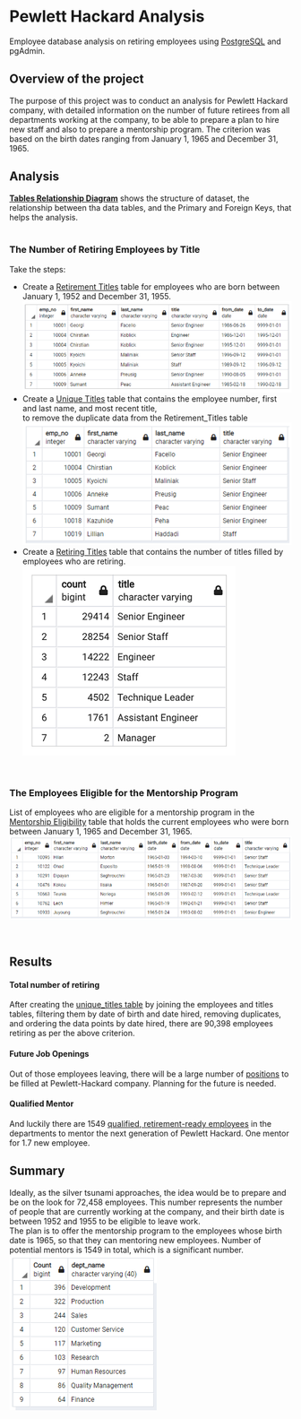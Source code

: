 # Pewlett Hackard Analysis
Employee database analysis on retiring employees using [PostgreSQL](https://www.enterprisedb.com/downloads/postgres-postgresql-downloads) and pgAdmin.

## Overview of the project
The purpose of this project was to conduct an analysis for Pewlett Hackard company, with detailed information on the number of future retirees from all departments working at the company, to be able to prepare a plan to hire new staff and also to prepare a mentorship program. The criterion was based on the birth dates ranging from January 1, 1965 and December 31, 1965.
<br/>

## Analysis

**[Tables Relationship Diagram](Data/ERD.png)**
shows the structure of dataset, the relationship between tha data tables, and the Primary and Foreign Keys, that helps the analysis.
<br/>
<br/>

### The Number of Retiring Employees by Title

Take the steps:
  - Create a [Retirement Titles](Data/retirement_titles.csv) table for employees who are born between January 1, 1952 and December 31, 1955.<br/>
  ![rt.png](Data/rt.png) <br/>
  - Create a [Unique Titles](Data/unique_titles.csv) table that contains the employee number, first and last name, and most recent title,<br/>
    to remove the duplicate data from the Retirement_Titles table <br/>
    ![ut.png](Data/ut.png)<br/>
  - Create a [Retiring Titles](Data/retiring_titles.csv) table that contains the number of titles filled by employees who are retiring.<br/>
    ![open_position.png](Data/open_position.png)<br/>

<br/>

### The Employees Eligible for the Mentorship Program
List of employees who are eligible for a mentorship program in the [Mentorship Eligibility](Data/mentorship_eligibilty.csv) table that holds the current employees who were born between January 1, 1965 and December 31, 1965. <br/> 
![mp.png](Data/mp.png)

<br/>

## Results

#### Total number of retiring
After creating the [unique_titles table](Data/unique_titles.csv) by joining the employees and titles tables, filtering them by date of birth and date hired, removing duplicates, and ordering the data points by date hired, there are 90,398 employees retiring as per the above criterion.

#### Future Job Openings
Out of those employees leaving, there will be a large number of [positions](Data/open_position.png) to be filled at Pewlett-Hackard company. Planning for the future is needed.

#### Qualified Mentor 
And luckily there are 1549 [qualified, retirement-ready employees](Data/mentorship_eligibilty.csv) in the departments to mentor the next generation of Pewlett Hackard. One mentor for 1.7 new employee.
<br/>

## Summary
Ideally, as the silver tsunami approaches, the idea would be to prepare and be on the look for 72,458 employees. This number represents the number of people that are currently working at the company,  and their birth date is between 1952 and 1955 to be eligible to leave work.<br/>
The plan is to offer the mentorship program to the employees whose birth date is 1965, so that they can mentoring new employees. Number of potential mentors is 1549 in total, which is a significant number.<br/>
![mt.png](Data/mt.png)


